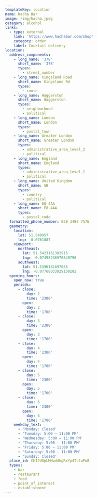 ```yaml
---
templateKey: location
name: Hacha Bar
image: /img/hacha.jpeg
category: alcohol
links:
  - type: external
    link: 'https://www.hachabar.com/shop'
    category: order
    label: Cocktail delivery
location:
  address_components:
    - long_name: '378'
      short_name: '378'
      types:
        - street_number
    - long_name: Kingsland Road
      short_name: Kingsland Rd
      types:
        - route
    - long_name: Haggerston
      short_name: Haggerston
      types:
        - neighborhood
        - political
    - long_name: London
      short_name: London
      types:
        - postal_town
    - long_name: Greater London
      short_name: Greater London
      types:
        - administrative_area_level_2
        - political
    - long_name: England
      short_name: England
      types:
        - administrative_area_level_1
        - political
    - long_name: United Kingdom
      short_name: GB
      types:
        - country
        - political
    - long_name: E8 4AA
      short_name: E8 4AA
      types:
        - postal_code
  formatted_phone_number: 020 3489 7576
  geometry:
    location:
      lat: 51.540957
      lng: -0.0761887
    viewport:
      northeast:
        lat: 51.5423161302915
        lng: -0.07498236970849796
      southwest:
        lat: 51.5396181697085
        lng: -0.07768033029150202
  opening_hours:
    open_now: true
    periods:
      - close:
          day: 2
          time: '2300'
        open:
          day: 2
          time: '1700'
      - close:
          day: 3
          time: '2300'
        open:
          day: 3
          time: '1700'
      - close:
          day: 4
          time: '2300'
        open:
          day: 4
          time: '1700'
      - close:
          day: 5
          time: '2300'
        open:
          day: 5
          time: '1700'
      - close:
          day: 6
          time: '2300'
        open:
          day: 6
          time: '1700'
    weekday_text:
      - 'Monday: Closed'
      - 'Tuesday: 5:00 – 11:00 PM'
      - 'Wednesday: 5:00 – 11:00 PM'
      - 'Thursday: 5:00 – 11:00 PM'
      - 'Friday: 5:00 – 11:00 PM'
      - 'Saturday: 5:00 – 11:00 PM'
      - 'Sunday: Closed'
  place_id: ChIJU8pLMNwddkgRxYp4TcfuPo8
  types:
    - bar
    - restaurant
    - food
    - point_of_interest
    - establishment
---
```

